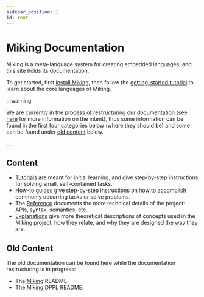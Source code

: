 ```yaml
---
sidebar_position: 1
id: root
---
```

# Miking Documentation

Miking is a meta-language system for creating embedded languages, and this site holds its documentation.

To get started, first [install Miking](/installation), then follow the [getting-started tutorial](./tutorials/getting-started.md) to learn about the core languages of Miking.

:::warning

We are currently in the process of restructuring our documentation (see [here](https://documentation.divio.com/) for more information on the intent), thus some information can be found in the first four categories below (where they should be) and some can be found under [old content](#old-content) below.

:::

## Content

- [Tutorials](./tutorials/index.md) are meant for initial learning, and give step-by-step instructions for solving small, self-contained tasks.
- [How-to guides](./how-to-guides/index.md) give step-by-step instructions on how to accomplish commonly occurring tasks or solve problems.
- The [Reference](./reference/index.md) documents the more technical details of the project: APIs, syntax, semantics, etc.
- [Explanations](./explanations/index.md) give more theoretical descriptions of concepts used in the Miking project, how they relate, and why they are designed the way they are.

## Old Content

The old documentation can be found here while the documentation restructuring is in progress:

- The [Miking](/miking-readme) README.
- The [Miking DPPL](/miking-dppl-readme) README.
